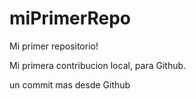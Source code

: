 # miPrimerRepo

Mi primer repositorio!

Mi primera contribucion local, para Github.

un commit mas desde Github
